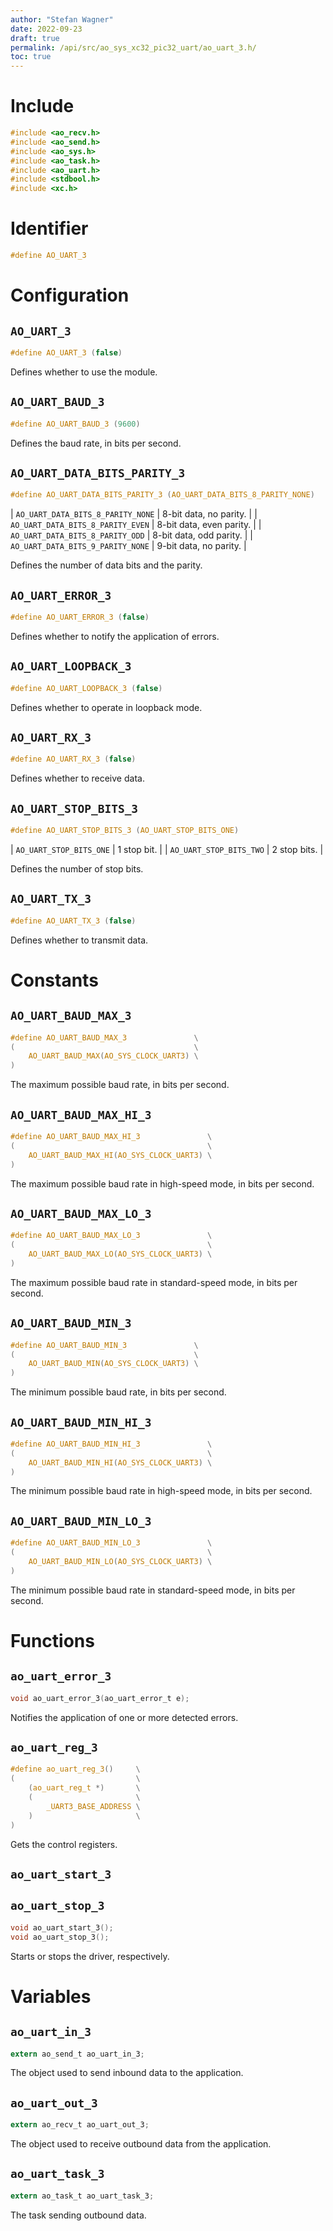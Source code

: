 ```yaml
---
author: "Stefan Wagner"
date: 2022-09-23
draft: true
permalink: /api/src/ao_sys_xc32_pic32_uart/ao_uart_3.h/
toc: true
---
```


# Include

```c
#include <ao_recv.h>
#include <ao_send.h>
#include <ao_sys.h>
#include <ao_task.h>
#include <ao_uart.h>
#include <stdbool.h>
#include <xc.h>
```

# Identifier

```c
#define AO_UART_3
```

# Configuration

## `AO_UART_3`

```c
#define AO_UART_3 (false)
```

Defines whether to use the module.

## `AO_UART_BAUD_3`

```c
#define AO_UART_BAUD_3 (9600)
```

Defines the baud rate, in bits per second.

## `AO_UART_DATA_BITS_PARITY_3`

```c
#define AO_UART_DATA_BITS_PARITY_3 (AO_UART_DATA_BITS_8_PARITY_NONE)
```

| `AO_UART_DATA_BITS_8_PARITY_NONE` | 8-bit data, no parity.   |
| `AO_UART_DATA_BITS_8_PARITY_EVEN` | 8-bit data, even parity. |
| `AO_UART_DATA_BITS_8_PARITY_ODD`  | 8-bit data, odd parity.  |
| `AO_UART_DATA_BITS_9_PARITY_NONE` | 9-bit data, no parity.   |

Defines the number of data bits and the parity.

## `AO_UART_ERROR_3`

```c
#define AO_UART_ERROR_3 (false)
```

Defines whether to notify the application of errors.

## `AO_UART_LOOPBACK_3`

```c
#define AO_UART_LOOPBACK_3 (false)
```

Defines whether to operate in loopback mode.

## `AO_UART_RX_3`

```c
#define AO_UART_RX_3 (false)
```

Defines whether to receive data.

## `AO_UART_STOP_BITS_3`

```c
#define AO_UART_STOP_BITS_3 (AO_UART_STOP_BITS_ONE)
```

| `AO_UART_STOP_BITS_ONE` | 1 stop bit.  |
| `AO_UART_STOP_BITS_TWO` | 2 stop bits. |

Defines the number of stop bits.

## `AO_UART_TX_3`

```c
#define AO_UART_TX_3 (false)
```

Defines whether to transmit data.

# Constants

## `AO_UART_BAUD_MAX_3`

```c
#define AO_UART_BAUD_MAX_3               \
(                                        \
    AO_UART_BAUD_MAX(AO_SYS_CLOCK_UART3) \
)
```

The maximum possible baud rate, in bits per second.

## `AO_UART_BAUD_MAX_HI_3`

```c
#define AO_UART_BAUD_MAX_HI_3               \
(                                           \
    AO_UART_BAUD_MAX_HI(AO_SYS_CLOCK_UART3) \
)
```

The maximum possible baud rate in high-speed mode, in bits per second.

## `AO_UART_BAUD_MAX_LO_3`

```c
#define AO_UART_BAUD_MAX_LO_3               \
(                                           \
    AO_UART_BAUD_MAX_LO(AO_SYS_CLOCK_UART3) \
)
```

The maximum possible baud rate in standard-speed mode, in bits per second.

## `AO_UART_BAUD_MIN_3`

```c
#define AO_UART_BAUD_MIN_3               \
(                                        \
    AO_UART_BAUD_MIN(AO_SYS_CLOCK_UART3) \
)
```

The minimum possible baud rate, in bits per second.

## `AO_UART_BAUD_MIN_HI_3`

```c
#define AO_UART_BAUD_MIN_HI_3               \
(                                           \
    AO_UART_BAUD_MIN_HI(AO_SYS_CLOCK_UART3) \
)
```

The minimum possible baud rate in high-speed mode, in bits per second.

## `AO_UART_BAUD_MIN_LO_3`

```c
#define AO_UART_BAUD_MIN_LO_3               \
(                                           \
    AO_UART_BAUD_MIN_LO(AO_SYS_CLOCK_UART3) \
)
```

The minimum possible baud rate in standard-speed mode, in bits per second.

# Functions

## `ao_uart_error_3`

```c
void ao_uart_error_3(ao_uart_error_t e);
```

Notifies the application of one or more detected errors.

## `ao_uart_reg_3`

```c
#define ao_uart_reg_3()     \
(                           \
    (ao_uart_reg_t *)       \
    (                       \
        _UART3_BASE_ADDRESS \
    )                       \
)
```

Gets the control registers.

## `ao_uart_start_3`
## `ao_uart_stop_3`

```c
void ao_uart_start_3();
void ao_uart_stop_3();
```

Starts or stops the driver, respectively.

# Variables

## `ao_uart_in_3`

```c
extern ao_send_t ao_uart_in_3;
```

The object used to send inbound data to the application.

## `ao_uart_out_3`

```c
extern ao_recv_t ao_uart_out_3;
```

The object used to receive outbound data from the application.

## `ao_uart_task_3`

```c
extern ao_task_t ao_uart_task_3;
```

The task sending outbound data.

